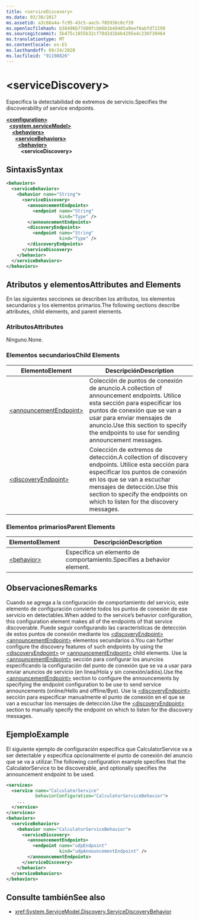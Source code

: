 ```yaml
---
title: <serviceDiscovery>
ms.date: 03/30/2017
ms.assetid: a3c68a4a-fc95-43c5-aacb-785936c0cf39
ms.openlocfilehash: b38496b77d80fcb66b1b48485a9eef6abfd72299
ms.sourcegitcommit: 5b475c1855b32cf78d2d1bbb4295e4c236f39464
ms.translationtype: MT
ms.contentlocale: es-ES
ms.lasthandoff: 09/24/2020
ms.locfileid: "91198826"
---
```

# \<serviceDiscovery>

<span data-ttu-id="9c125-101">Especifica la detectabilidad de extremos de servicio.</span><span class="sxs-lookup"><span data-stu-id="9c125-101">Specifies the discoverability of service endpoints.</span></span>  
  
[**\<configuration>**](../configuration-element.md)\
&nbsp;&nbsp;[**\<system.serviceModel>**](system-servicemodel.md)\
&nbsp;&nbsp;&nbsp;&nbsp;[**\<behaviors>**](behaviors.md)\
&nbsp;&nbsp;&nbsp;&nbsp;&nbsp;&nbsp;[**\<serviceBehaviors>**](servicebehaviors.md)\
&nbsp;&nbsp;&nbsp;&nbsp;&nbsp;&nbsp;&nbsp;&nbsp;[**\<behavior>**](behavior-of-servicebehaviors.md)\
&nbsp;&nbsp;&nbsp;&nbsp;&nbsp;&nbsp;&nbsp;&nbsp;&nbsp;&nbsp;**\<serviceDiscovery>**  
  
## <a name="syntax"></a><span data-ttu-id="9c125-102">Sintaxis</span><span class="sxs-lookup"><span data-stu-id="9c125-102">Syntax</span></span>  
  
```xml  
<behaviors>
  <serviceBehaviors>
    <behavior name="String">
      <serviceDiscovery>
        <announcementEndpoints>
          <endpoint name="String"
                    kind="Type" />
        </announcementEndpoints>
        <discoveryEndpoints>
          <endpoint name="String"
                    kind="Type" />
        </discoveryEndpoints>
      </serviceDiscovery>
    </behavior>
  </serviceBehaviors>
</behaviors>
```  
  
## <a name="attributes-and-elements"></a><span data-ttu-id="9c125-103">Atributos y elementos</span><span class="sxs-lookup"><span data-stu-id="9c125-103">Attributes and Elements</span></span>  

 <span data-ttu-id="9c125-104">En las siguientes secciones se describen los atributos, los elementos secundarios y los elementos primarios.</span><span class="sxs-lookup"><span data-stu-id="9c125-104">The following sections describe attributes, child elements, and parent elements.</span></span>  
  
### <a name="attributes"></a><span data-ttu-id="9c125-105">Atributos</span><span class="sxs-lookup"><span data-stu-id="9c125-105">Attributes</span></span>  

 <span data-ttu-id="9c125-106">Ninguno.</span><span class="sxs-lookup"><span data-stu-id="9c125-106">None.</span></span>  
  
### <a name="child-elements"></a><span data-ttu-id="9c125-107">Elementos secundarios</span><span class="sxs-lookup"><span data-stu-id="9c125-107">Child Elements</span></span>  
  
|<span data-ttu-id="9c125-108">Elemento</span><span class="sxs-lookup"><span data-stu-id="9c125-108">Element</span></span>|<span data-ttu-id="9c125-109">Descripción</span><span class="sxs-lookup"><span data-stu-id="9c125-109">Description</span></span>|  
|-------------|-----------------|  
|[\<announcementEndpoint>](announcementendpoint.md)|<span data-ttu-id="9c125-110">Colección de puntos de conexión de anuncio.</span><span class="sxs-lookup"><span data-stu-id="9c125-110">A collection of announcement endpoints.</span></span> <span data-ttu-id="9c125-111">Utilice esta sección para especificar los puntos de conexión que se van a usar para enviar mensajes de anuncio.</span><span class="sxs-lookup"><span data-stu-id="9c125-111">Use this section to specify the endpoints to use for sending announcement messages.</span></span>|  
|[\<discoveryEndpoint>](discoveryendpoint.md)|<span data-ttu-id="9c125-112">Colección de extremos de detección.</span><span class="sxs-lookup"><span data-stu-id="9c125-112">A collection of discovery endpoints.</span></span> <span data-ttu-id="9c125-113">Utilice esta sección para especificar los puntos de conexión en los que se van a escuchar mensajes de detección.</span><span class="sxs-lookup"><span data-stu-id="9c125-113">Use this section to specify the endpoints on which to listen for the discovery messages.</span></span>|  
  
### <a name="parent-elements"></a><span data-ttu-id="9c125-114">Elementos primarios</span><span class="sxs-lookup"><span data-stu-id="9c125-114">Parent Elements</span></span>  
  
|<span data-ttu-id="9c125-115">Elemento</span><span class="sxs-lookup"><span data-stu-id="9c125-115">Element</span></span>|<span data-ttu-id="9c125-116">Descripción</span><span class="sxs-lookup"><span data-stu-id="9c125-116">Description</span></span>|  
|-------------|-----------------|  
|[\<behavior>](behavior-of-endpointbehaviors.md)|<span data-ttu-id="9c125-117">Especifica un elemento de comportamiento.</span><span class="sxs-lookup"><span data-stu-id="9c125-117">Specifies a behavior element.</span></span>|  
  
## <a name="remarks"></a><span data-ttu-id="9c125-118">Observaciones</span><span class="sxs-lookup"><span data-stu-id="9c125-118">Remarks</span></span>  

 <span data-ttu-id="9c125-119">Cuando se agrega a la configuración de comportamiento del servicio, este elemento de configuración convierte todos los puntos de conexión de ese servicio en detectables.</span><span class="sxs-lookup"><span data-stu-id="9c125-119">When added to the service’s behavior configuration, this configuration element makes all of the endpoints of that service discoverable.</span></span> <span data-ttu-id="9c125-120">Puede seguir configurando las características de detección de estos puntos de conexión mediante los [\<discoveryEndpoint>](discoveryendpoint.md) [\<announcementEndpoint>](announcementendpoint.md) elementos secundarios o.</span><span class="sxs-lookup"><span data-stu-id="9c125-120">You can further configure the discovery features of such endpoints by using the [\<discoveryEndpoint>](discoveryendpoint.md) or [\<announcementEndpoint>](announcementendpoint.md) child elements.</span></span> <span data-ttu-id="9c125-121">Use la [\<announcementEndpoint>](announcementendpoint.md) sección para configurar los anuncios especificando la configuración del punto de conexión que se va a usar para enviar anuncios de servicio (en línea/Hola y sin conexión/adiós).</span><span class="sxs-lookup"><span data-stu-id="9c125-121">Use the [\<announcementEndpoint>](announcementendpoint.md) section to configure the announcements by specifying the endpoint configuration to be use to send service announcements (online/Hello and offline/Bye).</span></span> <span data-ttu-id="9c125-122">Use la [\<discoveryEndpoint>](discoveryendpoint.md) sección para especificar manualmente el punto de conexión en el que se van a escuchar los mensajes de detección.</span><span class="sxs-lookup"><span data-stu-id="9c125-122">Use the [\<discoveryEndpoint>](discoveryendpoint.md) section to manually specify the endpoint on which to listen for the discovery messages.</span></span>  
  
## <a name="example"></a><span data-ttu-id="9c125-123">Ejemplo</span><span class="sxs-lookup"><span data-stu-id="9c125-123">Example</span></span>  

 <span data-ttu-id="9c125-124">El siguiente ejemplo de configuración especifica que CalculatorService va a ser detectable y especifica opcionalmente el punto de conexión del anuncio que se va a utilizar.</span><span class="sxs-lookup"><span data-stu-id="9c125-124">The following configuration example specifies that the CalculatorService to be discoverable, and optionally specifies the announcement endpoint to be used.</span></span>  
  
```xml  
<services>
  <service name="CalculatorService"
           behaviorConfiguration="CalculatorServiceBehavior">
    ...
  </service>
</services>
<behaviors>
  <serviceBehaviors>
    <behavior name="CalculatorServiceBehavior">
      <serviceDiscovery>
        <announcementEndpoints>
          <endpoint name="udpEndpoint"
                    kind="udpAnnouncementEndpoint" />
        </announcementEndpoints>
      </serviceDiscovery>
    </behavior>
  </serviceBehaviors>
</behaviors>
```  
  
## <a name="see-also"></a><span data-ttu-id="9c125-125">Consulte también</span><span class="sxs-lookup"><span data-stu-id="9c125-125">See also</span></span>

- <xref:System.ServiceModel.Discovery.ServiceDiscoveryBehavior>
